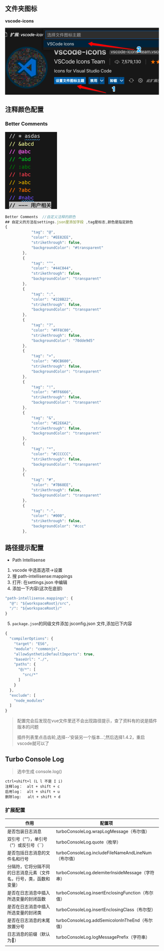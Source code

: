 ## 文件夹图标

**vscode-icons**

![image-20210414214737323](img/image-20210414214737323.png)





## 注释颜色配置

### Better Comments

![image-20210413020203535](img/image-20210413020203535.png)

~~~javascript
Better Comments  //自定义注释的颜色 
## 自定义的方法在settings.json里添加字段 ,tag是标志,颜色是指定颜色
{
            "tag": "@",
            "color": "#EE82EE",
            "strikethrough": false,
            "backgroundColor": "#transparent"
        },
        {
            "tag": "^",
            "color": "#44C044",
            "strikethrough": false,
            "backgroundColor": "transparent"
        },
        {
            "tag": ":",
            "color": "#228B22",
            "strikethrough": false,
            "backgroundColor": "transparent"
        },
        {
            "tag": "?",
            "color": "#FF8C00",
            "strikethrough": false,
            "backgroundColor": "70dde9d5"
        },
        {
            "tag": ">",
            "color": "#DCB600",
            "strikethrough": false,
            "backgroundColor": "transparent"
        },
        {
            "tag": "!",
            "color": "#FF6666",
            "strikethrough": false,
            "backgroundColor": "transparent"
        },
        {
            "tag": "&",
            "color": "#E2E6A2",
            "strikethrough": false,
            "backgroundColor": "transparent"
        },
        {
            "tag": "*",
            "color": "#CCCCCC",
            "strikethrough": false,
            "backgroundColor": "transparent"
        },
        {
            "tag": "#",
            "color": "#7B68EE",
            "strikethrough": false,
            "backgroundColor": "transparent"
        },
        {
            "tag": "-",
            "color": "#000",
            "strikethrough": false,
            "backgroundColor": "#ccc"
        },
~~~



## 路径提示配置

- Path Intellisense

1. vscode 中选首选项->设置
2. 搜 path-intellisense:mappings
3. 打开: 在settings.json 中编辑
4. 添加一下内容(这次在底部)

```js
"path-intellisense.mappings": {
  "@": "${workspaceRoot}/src",
  "/": "${workspaceRoot}/"
}
```

5. `package.json`的同级文件添加 jsconfig.json 文件,添加已下内容

```js
{
  "compilerOptions": {
    "target": "ES6",
    "module": "commonjs",
    "allowSyntheticDefaultImports": true,
    "baseUrl": "./",
    "paths": {
      "@/*": [
        "src/*"
      ]
    }
  },
  "exclude": [
    "node_modules"
  ]
}
```

> 配置完会后发现在vue文件里还不会出现路径提示，查了资料有的说是插件版本的问题
>
> 插件列表里点击齿轮,选择--‘安装另一个版本...’,然后选择1.4.2，重启vscode就可以了



## Turbo Console Log

> 选中生成 console.log() 

```html
ctrl+shift+l (L l 不是 I i)
注释log：  alt + shift + c
启用log：  alt + shift + u
删除log:   alt + shift + d
```

### 扩展配置



| 作用                                                         | 配置项                                              |
| ------------------------------------------------------------ | --------------------------------------------------- |
| 是否包装日志消息                                             | turboConsoleLog.wrapLogMessage（布尔值）            |
| 双引号（“”），单引号（“）或反引号（``）                      | turboConsoleLog.quote（枚举）                       |
| 是否包括日志消息的文件名和行号                               | turboConsoleLog.includeFileNameAndLineNum（布尔值） |
| 分隔符，它将分隔不同的日志消息元素（文件名，行号，类，函数和变量） | turboConsoleLog.delemiterInsideMessage（字符串）    |
| 是否在日志消息中插入所选变量的封闭函数                       | turboConsoleLog.insertEnclosingFunction（布尔值）   |
| 是否在日志消息中插入所选变量的封闭类                         | turboConsoleLog.insertEnclosingClass（布尔型）      |
| 是否在日志消息的末尾放置分号                                 | turboConsoleLog.addSemicolonInTheEnd（布尔值）      |
| 日志消息的前缀（默认为🚀）                                    | turboConsoleLog.logMessagePrefix（字符串）          |
|                                                              |                                                     |

